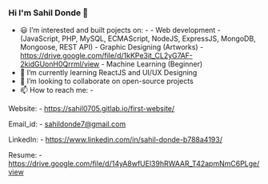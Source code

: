 ### Hi I'm Sahil Donde 👋

- 😃 I’m interested and built pojects on: -
          - Web development - (JavaScript, PHP, MySQL, ECMAScript, NodeJS, ExpressJS, MongoDB, Mongoose, REST API)
          - Graphic Designing (Artworks) - https://drive.google.com/file/d/1kKPe3it_CL2yG7AF-2kidGUonH0Qrrml/view
          - Machine Learning (Beginner)
- 🌱 I’m currently learning ReactJS and UI/UX Designing
- 🤝 I’m looking to collaborate on open-source projects
- 📫 How to reach me: -

Website: - https://sahil0705.gitlab.io/first-website/

Email_id: - sahildonde7@gmail.com

LinkedIn: - https://www.linkedin.com/in/sahil-donde-b788a4193/

Resume: - https://drive.google.com/file/d/14yA8wfUEl39hRWAAR_T42apmNmC6PLge/view
